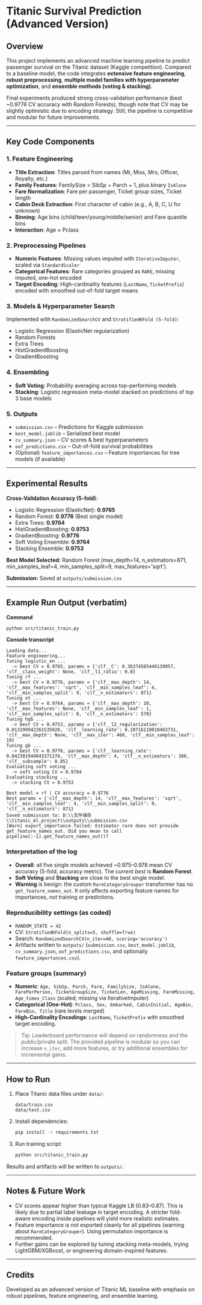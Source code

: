 # Titanic Survival Prediction (Advanced Version)

## Overview
This project implements an advanced machine learning pipeline to predict passenger survival on the Titanic dataset (Kaggle competition). Compared to a baseline model, the code integrates **extensive feature engineering**, **robust preprocessing**, **multiple model families with hyperparameter optimization**, and **ensemble methods (voting & stacking)**.

Final experiments produced strong cross-validation performance (best ~0.9776 CV accuracy with Random Forests), though note that CV may be slightly optimistic due to encoding strategy. Still, the pipeline is competitive and modular for future improvements.

---

## Key Code Components

### 1. Feature Engineering
- **Title Extraction**: Titles parsed from names (Mr, Miss, Mrs, Officer, Royalty, etc.)
- **Family Features**: FamilySize = SibSp + Parch + 1, plus binary `IsAlone`
- **Fare Normalization**: Fare per passenger, Ticket group sizes, Ticket length
- **Cabin Deck Extraction**: First character of cabin (e.g., A, B, C, U for unknown)
- **Binning**: Age bins (child/teen/young/middle/senior) and Fare quantile bins
- **Interaction**: Age × Pclass

### 2. Preprocessing Pipelines
- **Numeric Features**: Missing values imputed with `IterativeImputer`, scaled via `StandardScaler`
- **Categorical Features**: Rare categories grouped as `RARE`, missing imputed, one-hot encoded
- **Target Encoding**: High-cardinality features (`LastName`, `TicketPrefix`) encoded with smoothed out-of-fold target means

### 3. Models & Hyperparameter Search
Implemented with `RandomizedSearchCV` and `StratifiedKFold (5-fold)`:
- Logistic Regression (ElasticNet regularization)
- Random Forests
- Extra Trees
- HistGradientBoosting
- GradientBoosting

### 4. Ensembling
- **Soft Voting**: Probability averaging across top-performing models
- **Stacking**: Logistic regression meta-model stacked on predictions of top 3 base models

### 5. Outputs
- `submission.csv` – Predictions for Kaggle submission
- `best_model.joblib` – Serialized best model
- `cv_summary.json` – CV scores & best hyperparameters
- `oof_predictions.csv` – Out-of-fold survival probabilities
- (Optional) `feature_importances.csv` – Feature importances for tree models (if available)

---

## Experimental Results

**Cross-Validation Accuracy (5-fold)**:
- Logistic Regression (ElasticNet): **0.9765**
- Random Forest: **0.9776** (Best single model)
- Extra Trees: **0.9764**
- HistGradientBoosting: **0.9753**
- GradientBoosting: **0.9776**
- Soft Voting Ensemble: **0.9764**
- Stacking Ensemble: **0.9753**

**Best Model Selected:** Random Forest (max_depth=14, n_estimators=871, min_samples_leaf=4, min_samples_split=9, max_features='sqrt').

**Submission:** Saved at `outputs/submission.csv`

---

## Example Run Output (verbatim)

**Command**
```bash
python src/titanic_train.py
```

**Console transcript**
```text
Loading data...
Feature engineering...
Tuning logistic_en ...
  -> best CV = 0.9765, params = {'clf__C': 0.36374585440139057, 'clf__class_weight': None, 'clf__l1_ratio': 0.8}
Tuning rf ...
  -> best CV = 0.9776, params = {'clf__max_depth': 14, 'clf__max_features': 'sqrt', 'clf__min_samples_leaf': 4, 'clf__min_samples_split': 9, 'clf__n_estimators': 871}
Tuning et ...
  -> best CV = 0.9764, params = {'clf__max_depth': 10, 'clf__max_features': None, 'clf__min_samples_leaf': 1, 'clf__min_samples_split': 8, 'clf__n_estimators': 570}
Tuning hgb ...
  -> best CV = 0.9753, params = {'clf__l2_regularization': 0.013199942261535026, 'clf__learning_rate': 0.10716110018463731, 'clf__max_depth': None, 'clf__max_iter': 460, 'clf__min_samples_leaf': 19}
Tuning gb ...
  -> best CV = 0.9776, params = {'clf__learning_rate': 0.042301944043371176, 'clf__max_depth': 4, 'clf__n_estimators': 386, 'clf__subsample': 0.85}
Evaluating soft voting ...
  -> soft voting CV = 0.9764
Evaluating stacking ...
  -> stacking CV = 0.9753

Best model = rf | CV accuracy = 0.9776
Best params = {'clf__max_depth': 14, 'clf__max_features': 'sqrt', 'clf__min_samples_leaf': 4, 'clf__min_samples_split': 9, 'clf__n_estimators': 871}
Saved submission to: D:\\文件储存\\titanic_ml_project\\outputs\\submission.csv
[Warn] export_importance failed: Estimator rare does not provide get_feature_names_out. Did you mean to call pipeline[:-1].get_feature_names_out()?
```

### Interpretation of the log
- **Overall**: all five single models achieved ~0.975–0.978 mean CV accuracy (5-fold, accuracy metric). The *current best* is **Random Forest**.
- **Soft Voting** and **Stacking** are close to the best single model.
- **Warning** is benign: the custom `RareCategoryGrouper` transformer has no `get_feature_names_out`. It only affects exporting feature names for importances, not training or predictions.

### Reproducibility settings (as coded)
- `RANDOM_STATE = 42`
- CV: `StratifiedKFold(n_splits=5, shuffle=True)`
- Search: `RandomizedSearchCV(n_iter=40, scoring='accuracy')`
- Artifacts written to `outputs/` (`submission.csv`, `best_model.joblib`, `cv_summary.json`, `oof_predictions.csv`, and optionally `feature_importances.csv`).

### Feature groups (summary)
- **Numeric**: `Age, SibSp, Parch, Fare, FamilySize, IsAlone, FarePerPerson, TicketGroupSize, TicketLen, AgeMissing, FareMissing, Age_times_Class` (scaled; missing via IterativeImputer)
- **Categorical (One‑Hot)**: `Pclass, Sex, Embarked, CabinInitial, AgeBin, FareBin, Title` (rare levels merged)
- **High‑Cardinality Encodings**: `LastName`, `TicketPrefix` with smoothed target encoding.

> Tip: Leaderboard performance will depend on randomness and the public/private split. The provided pipeline is modular so you can increase `n_iter`, add more features, or try additional ensembles for incremental gains.

---

## How to Run
1. Place Titanic data files under `data/`:
   ```
   data/train.csv
   data/test.csv
   ```
2. Install dependencies:
   ```bash
   pip install -r requirements.txt
   ```
3. Run training script:
   ```bash
   python src/titanic_train.py
   ```

Results and artifacts will be written to `outputs/`.

---

## Notes & Future Work
- CV scores appear higher than typical Kaggle LB (0.83–0.87). This is likely due to partial label leakage in target encoding. A stricter fold-aware encoding inside pipelines will yield more realistic estimates.
- Feature importance is not exported cleanly for all pipelines (warning about `RareCategoryGrouper`). Using permutation importance is recommended.
- Further gains can be explored by tuning stacking meta-models, trying LightGBM/XGBoost, or engineering domain-inspired features.

---

## Credits
Developed as an advanced version of Titanic ML baseline with emphasis on robust pipelines, feature engineering, and ensemble learning.

